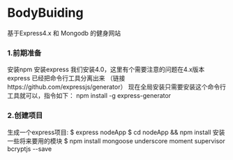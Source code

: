 # BodyBuiding
基于Express4.x 和 Mongodb 的健身网站

<h3>1.前期准备</h3>
安装npm
安装express
  我们安装4.0，这里有个需要注意的问题在4.x版本express 已经把命令行工具分离出来 （链接https://github.com/expressjs/generator）
  现在全局安装只需要安装这个命令行工具就可以，指令如下：
  npm install -g express-generator
<h3>2.创建项目</h3>
生成一个express项目: 
  $ express nodeApp
  $ cd nodeApp && npm install
  安装一些将来要用的模块
  $ npm install mongoose underscore moment supervisor bcryptjs --save
  
  
  
